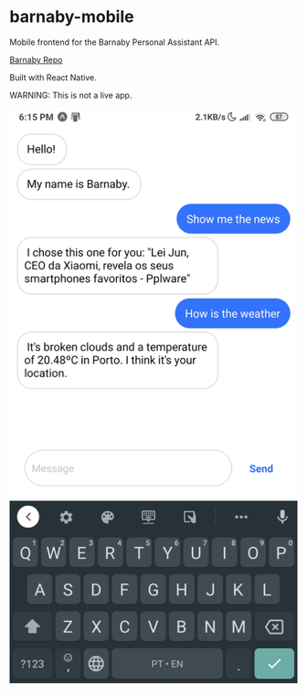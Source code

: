 
# barnaby-mobile

Mobile frontend for the Barnaby Personal Assistant API.

[Barnaby Repo](https://github.com/carlostojal/Barnaby)

Built with React Native.

WARNING: This is not a live app.

![Screenshot](https://raw.githubusercontent.com/carlostojal/barnaby-mobile/master/public/Screenshot.jpg)
